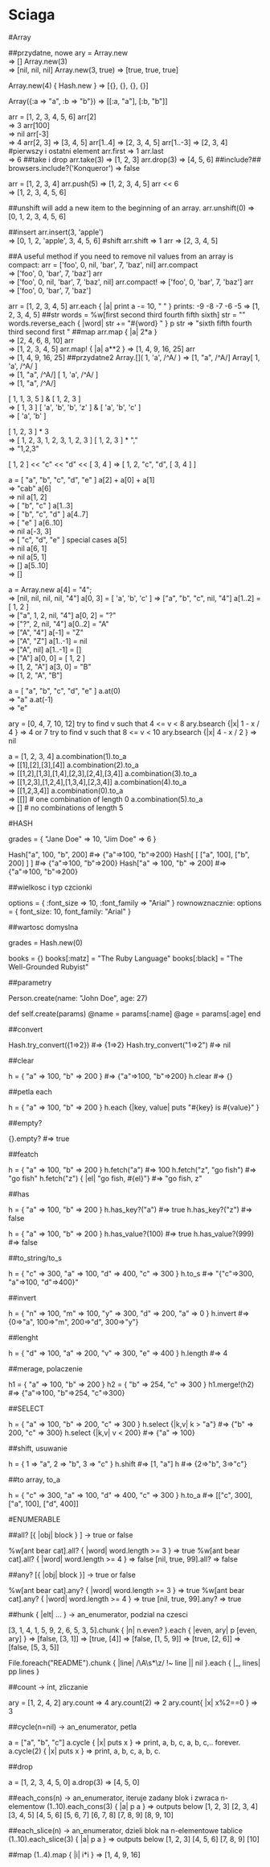 # Sciaga

#Array


##przydatne, nowe
ary = Array.new   
=> []
Array.new(3)       
=> [nil, nil, nil]
Array.new(3, true) 
=> [true, true, true]

Array.new(4) { Hash.new } 
=> [{}, {}, {}, {}]

Array({:a => "a", :b => "b"}) 
=> [[:a, "a"], [:b, "b"]]

arr = [1, 2, 3, 4, 5, 6]
arr[2]    
=> 3
arr[100]  
=> nil
arr[-3]   
=> 4
arr[2, 3] 
=> [3, 4, 5]
arr[1..4] 
=> [2, 3, 4, 5]
arr[1..-3] 
=> [2, 3, 4]
#pierwszy i ostatni element
arr.first 
=> 1
arr.last  
=> 6
##take i drop
arr.take(3) 
=> [1, 2, 3]
arr.drop(3) 
=> [4, 5, 6]
##include?##
browsers.include?('Konqueror') 
=> false

arr = [1, 2, 3, 4]
arr.push(5) 
=> [1, 2, 3, 4, 5]
arr << 6    
=> [1, 2, 3, 4, 5, 6]

##unshift will add a new item to the beginning of an array.
arr.unshift(0) 
=> [0, 1, 2, 3, 4, 5, 6]

##insert
arr.insert(3, 'apple')  
=> [0, 1, 2, 'apple', 3, 4, 5, 6]
#shift
arr.shift 
=> 1
arr 
=> [2, 3, 4, 5]

##A useful method if you need to remove nil values from an array is compact:
arr = ['foo', 0, nil, 'bar', 7, 'baz', nil]
arr.compact  
=> ['foo', 0, 'bar', 7, 'baz']
arr          
=> ['foo', 0, nil, 'bar', 7, 'baz', nil]
arr.compact! 
=> ['foo', 0, 'bar', 7, 'baz']
arr          
=> ['foo', 0, 'bar', 7, 'baz']

arr = [1, 2, 3, 4, 5]
arr.each { |a| print a -= 10, " " }
 prints: -9 -8 -7 -6 -5
=> [1, 2, 3, 4, 5]
##str
words = %w[first second third fourth fifth sixth]
str = ""
words.reverse_each { |word| str += "#{word} " }
p str 
=> "sixth fifth fourth third second first "
##map
arr.map { |a| 2*a }   
=> [2, 4, 6, 8, 10]
arr                   
=> [1, 2, 3, 4, 5]
arr.map! { |a| a**2 } 
=> [1, 4, 9, 16, 25]
arr                   
=> [1, 4, 9, 16, 25]
##przydatne2
Array.[]( 1, 'a', /^A/ ) 
=> [1, "a", /^A/]
Array[ 1, 'a', /^A/ ]    
=> [1, "a", /^A/]
[ 1, 'a', /^A/ ]         
=> [1, "a", /^A/]

[ 1, 1, 3, 5 ] & [ 1, 2, 3 ]                 
=> [ 1, 3 ]
[ 'a', 'b', 'b', 'z' ] & [ 'a', 'b', 'c' ]   
=> [ 'a', 'b' ]

[ 1, 2, 3 ] * 3    
=> [ 1, 2, 3, 1, 2, 3, 1, 2, 3 ]
[ 1, 2, 3 ] * ","  
=> "1,2,3"

[ 1, 2 ] << "c" << "d" << [ 3, 4 ]
=>  [ 1, 2, "c", "d", [ 3, 4 ] ]

a = [ "a", "b", "c", "d", "e" ]
a[2] +  a[0] + a[1]    
=> "cab"
a[6]                   
=> nil
a[1, 2]                
=> [ "b", "c" ]
a[1..3]               
=> [ "b", "c", "d" ]
a[4..7]                
=> [ "e" ]
a[6..10]               
=> nil
a[-3, 3]               
=> [ "c", "d", "e" ]
 special cases
a[5]                   
=> nil
a[6, 1]                
=> nil
a[5, 1]                
=> []
a[5..10]               
=> []

a = Array.new
a[4] = "4";                 
=> [nil, nil, nil, nil, "4"]
a[0, 3] = [ 'a', 'b', 'c' ] 
=> ["a", "b", "c", nil, "4"]
a[1..2] = [ 1, 2 ]          
=> ["a", 1, 2, nil, "4"]
a[0, 2] = "?"               
=> ["?", 2, nil, "4"]
a[0..2] = "A"               
=> ["A", "4"]
a[-1]   = "Z"               
=> ["A", "Z"]
a[1..-1] = nil              
=> ["A", nil]
a[1..-1] = []               
=> ["A"]
a[0, 0] = [ 1, 2 ]          
=> [1, 2, "A"]
a[3, 0] = "B"               
=> [1, 2, "A", "B"]

a = [ "a", "b", "c", "d", "e" ]
a.at(0)     
=> "a"
a.at(-1)    
=> "e"

ary = [0, 4, 7, 10, 12]
 try to find v such that 4 <= v < 8
ary.bsearch {|x| 1 - x / 4 } 
=> 4 or 7
 try to find v such that 8 <= v < 10
ary.bsearch {|x| 4 - x / 2 } 
=> nil

a = [1, 2, 3, 4]
a.combination(1).to_a  
=> [[1],[2],[3],[4]]
a.combination(2).to_a  
=> [[1,2],[1,3],[1,4],[2,3],[2,4],[3,4]]
a.combination(3).to_a  
=> [[1,2,3],[1,2,4],[1,3,4],[2,3,4]]
a.combination(4).to_a  
=> [[1,2,3,4]]
a.combination(0).to_a  
=> [[]] # one combination of length 0
a.combination(5).to_a  
=> []   # no combinations of length 5

#HASH

grades = { "Jane Doe" => 10, "Jim Doe" => 6 }


Hash["a", 100, "b", 200] #=> {"a"=>100, "b"=>200}
Hash[ [ ["a", 100], ["b", 200] ] ] #=> {"a"=>100, "b"=>200}
Hash["a" => 100, "b" => 200] #=> {"a"=>100, "b"=>200}



##wielkosc i typ czcionki

options = { :font_size => 10, :font_family => "Arial" }
rownowznacznie:
options = { font_size: 10, font_family: "Arial" }

##wartosc domyslna

grades = Hash.new(0)


books = {}
books[:matz] = "The Ruby Language"
books[:black] = "The Well-Grounded Rubyist"


##parametry

Person.create(name: "John Doe", age: 27)

def self.create(params)
@name = params[:name]
@age = params[:age]
end


##convert

Hash.try_convert({1=>2}) #=> {1=>2}
Hash.try_convert("1=>2") #=> nil


##clear

h = { "a" => 100, "b" => 200 } #=> {"a"=>100, "b"=>200}
h.clear #=> {}


##petla each

h = { "a" => 100, "b" => 200 }
h.each {|key, value| puts "#{key} is #{value}" }

##empty?

{}.empty? #=> true


##featch

h = { "a" => 100, "b" => 200 }
h.fetch("a") #=> 100
h.fetch("z", "go fish") #=> "go fish"
h.fetch("z") { |el| "go fish, #{el}"} #=> "go fish, z"


##has

h = { "a" => 100, "b" => 200 }
h.has_key?("a") #=> true
h.has_key?("z") #=> false



h = { "a" => 100, "b" => 200 }
h.has_value?(100) #=> true
h.has_value?(999) #=> false


##to_string/to_s

h = { "c" => 300, "a" => 100, "d" => 400, "c" => 300 }
h.to_s #=> "{\"c\"=>300, \"a\"=>100, \"d\"=>400}"


##invert

h = { "n" => 100, "m" => 100, "y" => 300, "d" => 200, "a" => 0 }
h.invert #=> {0=>"a", 100=>"m", 200=>"d", 300=>"y"}


##lenght

h = { "d" => 100, "a" => 200, "v" => 300, "e" => 400 }
h.length #=> 4


##merage, polaczenie

h1 = { "a" => 100, "b" => 200 }
h2 = { "b" => 254, "c" => 300 }
h1.merge!(h2) #=> {"a"=>100, "b"=>254, "c"=>300}


##SELECT

h = { "a" => 100, "b" => 200, "c" => 300 }
h.select {|k,v| k > "a"} #=> {"b" => 200, "c" => 300}
h.select {|k,v| v < 200} #=> {"a" => 100}


##shift, usuwanie

h = { 1 => "a", 2 => "b", 3 => "c" }
h.shift #=> [1, "a"]
h #=> {2=>"b", 3=>"c"}


##to array, to_a

h = { "c" => 300, "a" => 100, "d" => 400, "c" => 300 }
h.to_a #=> [["c", 300], ["a", 100], ["d", 400]]

#ENUMERABLE


##all? [{ |obj| block } ] → true or false

%w[ant bear cat].all? { |word| word.length >= 3 } => true
%w[ant bear cat].all? { |word| word.length >= 4 } => false
[nil, true, 99].all? => false


##any? [{ |obj| block }] → true or false

%w[ant bear cat].any? { |word| word.length >= 3 } => true
%w[ant bear cat].any? { |word| word.length >= 4 } => true
[nil, true, 99].any? => true


##hunk { |elt| ... } → an_enumerator, podzial na czesci


[3, 1, 4, 1, 5, 9, 2, 6, 5, 3, 5].chunk { |n|
n.even?
}.each { |even, ary|
p [even, ary]
}
=> [false, [3, 1]]
=> [true, [4]]
=> [false, [1, 5, 9]]
=> [true, [2, 6]]
=> [false, [5, 3, 5]]


File.foreach("README").chunk { |line|
/\A\s*\z/ !~ line || nil
}.each { |_, lines|
pp lines
}


##count → int, zliczanie


ary = [1, 2, 4, 2]
ary.count => 4
ary.count(2) => 2
ary.count{ |x| x%2==0 } => 3


##cycle(n=nil) → an_enumerator, petla

a = ["a", "b", "c"]
a.cycle { |x| puts x } => print, a, b, c, a, b, c,.. forever.
a.cycle(2) { |x| puts x } => print, a, b, c, a, b, c.


##drop

a = [1, 2, 3, 4, 5, 0]
a.drop(3) => [4, 5, 0]


##each_cons(n) → an_enumerator, iteruje zadany blok i zwraca n-elementow
(1..10).each_cons(3) { |a| p a }
=> outputs below
[1, 2, 3]
[2, 3, 4]
[3, 4, 5]
[4, 5, 6]
[5, 6, 7]
[6, 7, 8]
[7, 8, 9]
[8, 9, 10]


##each_slice(n) → an_enumerator, dzieli blok na n-elementowe tablice
(1..10).each_slice(3) { |a| p a }
=> outputs below
[1, 2, 3]
[4, 5, 6]
[7, 8, 9]
[10]


##map
(1..4).map { |i| i*i } => [1, 4, 9, 16]
